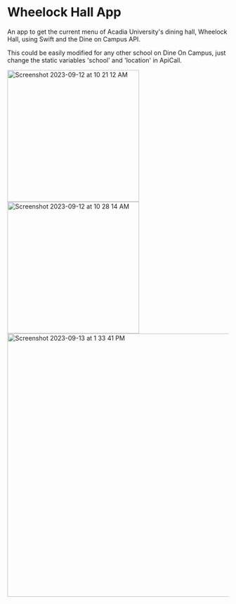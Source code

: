 # Wheelock Hall App

An app to get the current menu of Acadia University's dining hall, Wheelock Hall, using Swift and the Dine on Campus API.

This could be easily modified for any other school on Dine On Campus, just change the static variables 'school' and 'location' in ApiCall.

<img width="300" alt="Screenshot 2023-09-12 at 10 21 12 AM" src="https://github.com/aidanc2004/Wheelock-Hall-App/assets/67815343/d8177b78-c9f2-4055-ba5f-32b1f6bc4025">
<img width="300" alt="Screenshot 2023-09-12 at 10 28 14 AM" src="https://github.com/aidanc2004/Wheelock-Hall-App/assets/67815343/67a0141b-832f-41c1-81b7-85815e533589">

<img width="600" alt="Screenshot 2023-09-13 at 1 33 41 PM" src="https://github.com/aidanc2004/Wheelock-Hall-App/assets/67815343/cf188b76-2b0c-4b38-9770-72fec770df5d">
